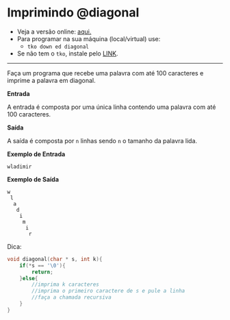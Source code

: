 # Imprimindo @diagonal

- Veja a versão online: [aqui.](https://github.com/qxcodeed/arcade/blob/master/base/diagonal/Readme.md)
- Para programar na sua máquina (local/virtual) use:
  - `tko down ed diagonal`
- Se não tem o `tko`, instale pelo [LINK](https://github.com/senapk/tko#tko).

---

Faça um programa que recebe uma palavra com até 100 caracteres e imprime a palavra em diagonal.

**Entrada**

A entrada é composta por uma única linha contendo uma palavra com até 100 caracteres.

**Saída**

A saída é composta por `n` linhas sendo `n` o tamanho da palavra lida. 

**Exemplo de Entrada**
```
wladimir
```

**Exemplo de Saída**
```
w
 l
  a
   d
    i
     m
      i
       r
```

Dica:

```c
void diagonal(char * s, int k){
	if(*s == '\0'){
		return;
	}else{
		//imprima k caracteres
		//imprima o primeiro caractere de s e pule a linha
		//faça a chamada recursiva
	}
}
```


